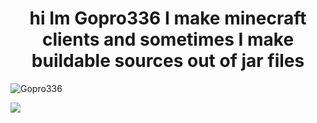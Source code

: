 <h1 align="center">hi Im Gopro336
  I make minecraft clients and sometimes I make buildable sources out of jar files </h1>
<p align="left"> <img src="https://komarev.com/ghpvc/?username=Gopro336" alt="Gopro336" /> </p>

![](https://hit.yhype.me/github/profile?user_id=63124240)
